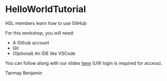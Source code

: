 # HelloWorldTutorial
HSL members learn how to use GitHub

For this workshop, you will need:
- A Github account
- Git
- (Optional) An IDE like VSCode

You can follow along with our slides [here](https://docs.google.com/presentation/d/1Y1In6INkj3HyUAgrefAq0X7yWsFsOryloxotmqZFhBE/edit?slide=id.g38489cc8219_0_0#slide=id.g38489cc8219_0_0) (UW login is required for access).

Tanmay Benjamin